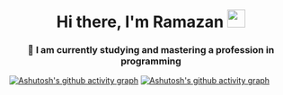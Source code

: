 <h1 align="center">Hi there, I'm Ramazan
<img src="https://github.com/blackcater/blackcater/raw/main/images/Hi.gif" height="32"/></h1>
<h3 align="center">🌱 I am currently studying and mastering a profession in programming</h3>

<!--
**whiteBrunet/whiteBrunet** is a ✨ _special_ ✨ repository because its `README.md` (this file) appears on your GitHub profile.

Here are some ideas to get you started:

- 🔭 I’m currently working on ...
- 🌱 I’m currently learning ...
- 👯 I’m looking to collaborate on ...
- 🤔 I’m looking for help with ...
- 💬 Ask me about ...
- 📫 How to reach me: ...
- 😄 Pronouns: ...
- ⚡ Fun fact: ...
-->
[![Ashutosh's github activity graph](https://github-readme-activity-graph.vercel.app/graph?username=Ashutosh00710&theme=gotham)](https://github.com/ashutosh00710/github-readme-activity-graph)
[![Ashutosh's github activity graph](https://github-readme-activity-graph.vercel.app/graph?username=ashutosh00710&custom_title=This%20is%20a%20title&hide_border=true)](https://github.com/ashutosh00710/github-readme-activity-graph)
